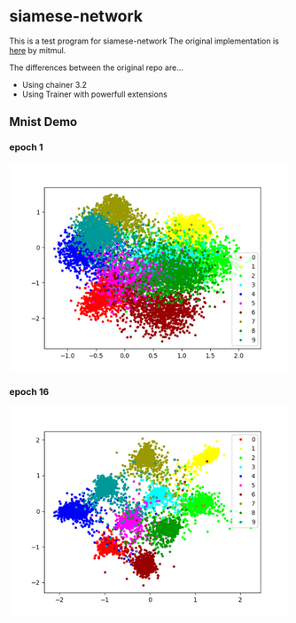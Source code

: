 # siamese-network
This is a test program for siamese-network
The original implementation is
[here](https://github.com/mitmul/chainer-siamese) by mitmul.

The differences between the original repo are...
* Using chainer 3.2
* Using Trainer with powerfull extensions

## Mnist Demo
### epoch 1
![epoch1](imgs/result_1.png)
### epoch 16
![epoch16](imgs/result_16.png)
